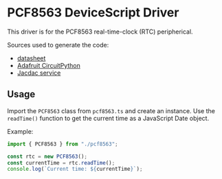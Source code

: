 # PCF8563 DeviceScript Driver

This driver is for the PCF8563 real-time-clock (RTC) peripherical.

Sources used to generate the code:
- [datasheet](https://files.seeedstudio.com/wiki/round_display_for_xiao/RTC-PCF8563-datasheet.pdf)
- [Adafruit CircuitPython](https://github.com/adafruit/Adafruit_CircuitPython_PCF8563)
- [Jacdac service](https://github.com/microsoft/jacdac/blob/main/services/realtimeclock.md)

## Usage

Import the `PCF8563` class from `pcf8563.ts` and create an instance. Use the `readTime()` function to get the current time as a JavaScript Date object.

Example:

```typescript
import { PCF8563 } from "./pcf8563";

const rtc = new PCF8563();
const currentTime = rtc.readTime();
console.log(`Current time: ${currentTime}`);
```
